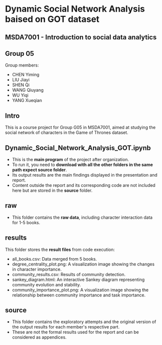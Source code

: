 # Dynamic Social Network Analysis baised on GOT dataset

## MSDA7001 - Introduction to social data analytics

## Group 05
Group members:
- CHEN Yiming
- LIU Jiayi
- SHEN Qi
- WANG Qiuyang
- WU Yiqi
- YANG Xueqian

## Intro
This is a course project for Group G05 in MSDA7001, aimed at studying the social network of characters in the Game of Thrones dataset.

## Dynamic_Social_Network_Analysis_GOT.ipynb
- This is the **main program** of the project after organization.
- To run it, you need to **download with all the other folders in the same path expect source folder**.
- Its output results are the main findings displayed in the presentation and report.
- Content outside the report and its corresponding code are not included here but are stored in the **source** folder.

## raw
- This folder contains the **raw data**, including character interaction data for 1-5 books.

## results
This folder stores the **result files** from code execution:
- all_books.csv: Data merged from 5 books.
- degree_centrality_plot.png: A visualization image showing the changes in character importance.
- community_results.csv: Results of community detection.
- sankey_diagram.html: An interactive Sankey diagram representing community evolution and stability.
- community_importance_plot.png: A visualization image showing the relationship between community importance and task importance.

## source
- This folder contains the exploratory attempts and the original version of the output results for each member's respective part.
- These are not the formal results used for the report and can be considered as appendices.

